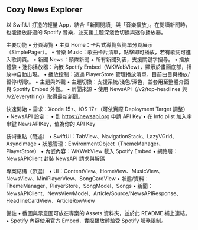 ## Cozy News Explorer

以 SwiftUI 打造的輕量 App，結合「新聞閱讀」與「音樂播放」。在閱讀新聞時，也能播放舒適的 Spotify 音樂，並支援主題深淺色切換與迷你播放器。

主要功能
• 分頁導覽
   • 主頁 Home：卡片式導覽與簡單分頁展示（SimplePager）。
   • 音樂 Music：歌曲卡片清單，點擊即可播放，若有歌詞可進入歌詞頁。
   • 新聞 News：頭條新聞 + 所有新聞列表，支援關鍵字搜尋。
• 播放體驗
   • 迷你播放器：內嵌 Spotify Embed（WKWebView），顯示於畫面底部，播放中自動出現。
   • 播放控制：透過 PlayerStore 管理播放清單、目前曲目與播放/暫停/切歌。
• 主題與外觀
   • 主題切換：支援系統/淺色/深色，並套用至整體介面與 Spotify Embed 外觀。
• 新聞來源
   • 使用 NewsAPI（/v2/top-headlines 與 /v2/everything）取得最新新聞。

快速開始
• 需求：Xcode 15+、iOS 17+（可依實際 Deployment Target 調整）
• NewsAPI 設定：
   • 到 https://newsapi.org 申請 API Key
   • 在 Info.plist 加入字串鍵 NewsAPIKey，值為你的 API Key

技術重點（簡述）
• SwiftUI：TabView、NavigationStack、LazyVGrid、AsyncImage
• 狀態管理：EnvironmentObject（ThemeManager、PlayerStore）
• 內嵌內容：WKWebView 載入 Spotify Embed
• 網路層：NewsAPIClient 封裝 NewsAPI 請求與解碼

專案結構（節選）
• UI：ContentView、HomeView、MusicView、NewsView、MiniPlayerView、SongCardView
• 狀態/資料：ThemeManager、PlayerStore、SongModel、Songs
• 新聞：NewsAPIClient、NewsViewModel、Article/Source/NewsAPIResponse、HeadlineCardView、ArticleRowView

備註
• 截圖與示意圖可放在專案的 Assets 資料夾，並於此 README 補上連結。
• Spotify 內容使用官方 Embed，實際播放體驗受 Spotify 服務限制。

